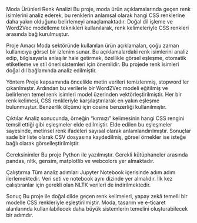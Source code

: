 Moda Ürünleri Renk Analizi
Bu proje, moda ürün açıklamalarında geçen renk isimlerini analiz ederek, bu renklerin anlamsal olarak hangi CSS renklerine daha yakın olduğunu belirlemeyi amaçlamaktadır. Doğal dil işleme ve Word2Vec modelleme teknikleri kullanılarak, renk kelimeleriyle CSS renkleri arasında bağ kurulmuştur.

Proje Amacı
Moda sektöründe kullanılan ürün açıklamaları, çoğu zaman kullanıcıya görsel bir izlenim sunar. Bu açıklamalardaki renk isimlerini analiz edip, bilgisayarla anlaşılır hale getirmek, özellikle görsel eşleşme, otomatik etiketleme ve stil öneri sistemleri için önemlidir. Bu projede renk isimleri doğal dil bağlamında analiz edilmiştir.

Yöntem
Proje kapsamında öncelikle metin verileri temizlenmiş, stopword'ler çıkarılmıştır. Ardından bu verilerle bir Word2Vec modeli eğitilmiş ve belirlenen temel renk isimleri model üzerinden vektörleştirilmiştir. Her bir renk kelimesi, CSS renkleriyle karşılaştırılarak en yakın eşleşme bulunmuştur. Benzerlik ölçümü için cosine benzerliği kullanılmıştır.

Çıktılar
Analiz sonucunda, örneğin “kırmızı” kelimesinin hangi CSS rengini temsil ettiği gibi eşleşmeler elde edilmiştir. Elde edilen bu eşleşmeler sayesinde, metinsel renk ifadeleri sayısal olarak anlamlandırılmıştır. Sonuçlar sade bir liste olarak CSV dosyasına kaydedilmiş, görsel örnekler ise isteğe bağlı olarak görselleştirilmiştir.

Gereksinimler
Bu proje Python ile yazılmıştır. Gerekli kütüphaneler arasında pandas, nltk, gensim, matplotlib ve webcolors yer almaktadır.

Çalıştırma
Tüm analiz adımları Jupyter Notebook içerisinde adım adım ilerlemektedir. Veri seti ve notebook aynı dizinde yer almalıdır. İlk kez çalıştıranlar için gerekli olan NLTK verileri de indirilmektedir.

Sonuç
Bu proje ile doğal dilde geçen renk kelimeleri, yapay zekâ temelli bir modelle CSS renkleriyle eşleştirilmiştir. Moda, tasarım ve e-ticaret alanlarında kullanılabilecek daha büyük sistemlerin temelini oluşturabilecek bir adımdır.


